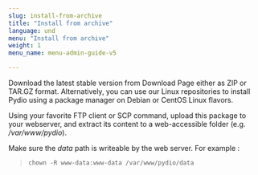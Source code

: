 ```yaml
---
slug: install-from-archive
title: "Install from archive"
language: und
menu: "Install from archive"
weight: 1
menu_name: menu-admin-guide-v5

---
```


Download the latest stable version from Download Page either as ZIP or TAR.GZ format. Alternatively, you can use our Linux repositories to install Pydio using a package manager on Debian or CentOS Linux flavors.

Using your favorite FTP client or SCP command, upload this package to your webserver, and extract its content to a web-accessible folder (e.g. */var/www/pydio*).


Make sure the *data* path is writeable by the web server. For example :

> `chown -R www-data:www-data /var/www/pydio/data`


